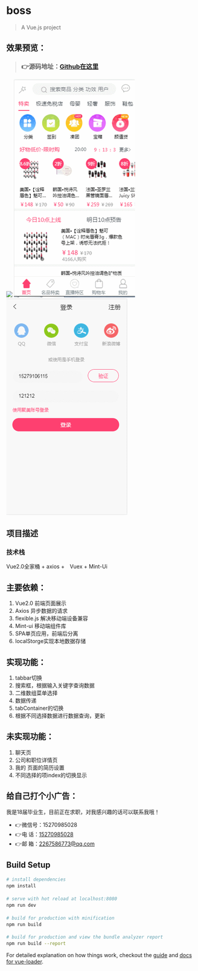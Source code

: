 # boss

> A Vue.js project

## 效果预览：
>### 👉源码地址：[Github在这里](https://github.com/wuyuanlijie/vue-jumei-app)
![](https://github.com/carolineLH/boss/blob/master/GIF5.gif)
![](https://github.com/wuyuanlijie/ImageFile/blob/master/JmBg/jm2.gif)<br>
![](https://github.com/wuyuanlijie/ImageFile/blob/master/JmBg/jm3.gif)<br>

## 项目描述
### 技术栈
Vue2.0全家桶 + axios +　Vuex +  Mint-Ui 

## 主要依赖：
1. Vue2.0 前端页面展示
2. Axios 异步数据的请求
3. flexible.js 解决移动端设备兼容
4. Mint-ui 移动端组件库
5. SPA单页应用，前端后分离
6. localStorge实现本地数据存储

## 实现功能：
1. tabbar切换
2. 搜索框，根据输入关键字查询数据
3. 二维数组菜单选择
4. 数据传递
5. tabContainer的切换 
6. 根据不同选择数据进行数据查询，更新

## 未实现功能：
1. 聊天页
2. 公司和职位详情页
3. 我的 页面的简历设置
4. 不同选择的项index的切换显示

## 给自己打个小广告：
我是18届毕业生，目前正在求职，对我感兴趣的话可以联系我哦！

* 👉微信号：15270985028
* 👉电  话：<a href="tel:15270985028">15270985028</a> 
* 👉邮  箱：<a href=”mailto:2267586773@qq.com”>2267586773@qq.com</a> <br>


## Build Setup

``` bash
# install dependencies
npm install

# serve with hot reload at localhost:8080
npm run dev

# build for production with minification
npm run build

# build for production and view the bundle analyzer report
npm run build --report
```

For detailed explanation on how things work, checkout the [guide](http://vuejs-templates.github.io/webpack/) and [docs for vue-loader](http://vuejs.github.io/vue-loader).
